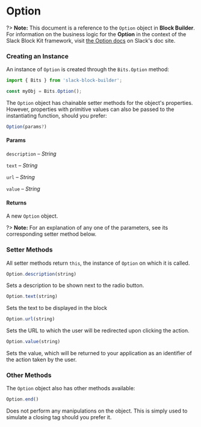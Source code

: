 # Option

?> **Note:** This document is a reference to the `Option` object in **Block Builder**. For information on the business logic for the **Option** in the context of the Slack Block Kit framework, visit [the Option docs](https:&#x2F;&#x2F;api.slack.com&#x2F;reference&#x2F;block-kit&#x2F;composition-objects#option) on Slack's doc site.

### Creating an Instance 

An instance of `Option` is created through the `Bits.Option` method:

```javascript
import { Bits } from 'slack-block-builder';

const myObj = Bits.Option();
```


The `Option` object has chainable setter methods for the object's properties. However, properties with primitive values can also be passed to the instantiating function, should you prefer:

```javascript
Option(params?)
```

#### Params

`description` – *String*

`text` – *String*

`url` – *String*

`value` – *String*

#### Returns

A new `Option` object.

?> **Note:** For an explanation of any one of the parameters, see its corresponding setter method below.

### Setter Methods

All setter methods return `this`, the instance of `Option` on which it is called.

```javascript
Option.description(string)
```

Sets a description to be shown next to the radio button.
```javascript
Option.text(string)
```

Sets the text to be displayed in the block
```javascript
Option.url(string)
```

Sets the URL to which the user will be redirected upon clicking the action.
```javascript
Option.value(string)
```

Sets the value, which will be returned to your application as an identifier of the action taken by the user.


### Other Methods

The `Option` object also has other methods available:

```javascript
Option.end()
```

Does not perform any manipulations on the object. This is simply used to simulate a closing tag should you prefer it.

